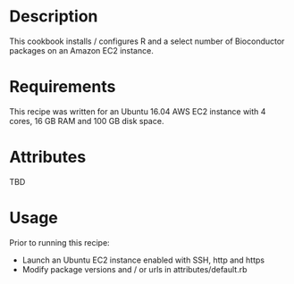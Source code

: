 Description
===========
This cookbook installs / configures R and a select number of Bioconductor
packages on an Amazon EC2 instance.

Requirements
============

This recipe was written for an Ubuntu 16.04 AWS EC2 instance with 4 cores, 
16 GB RAM and 100 GB disk space.

Attributes
==========

TBD

Usage
=====
Prior to running this recipe:
* Launch an Ubuntu EC2 instance enabled with SSH, http and https
* Modify package versions and / or urls in attributes/default.rb
